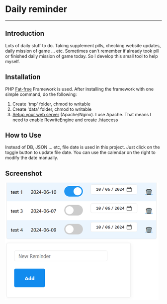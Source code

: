 # Daily reminder

---

## Introduction

Lots of daily stuff to do. Taking supplement pills, checking website updates, daily mission of game ... etc.
Sometimes can't remember if already took pill or finished daily mission of game today. So I develop this small tool to help myself.

## Installation

PHP [Fat-free](https://fatfreeframework.com) Framework is used. After installing the framework with one simple command, do the following:
1. Create 'tmp' folder, chmod to writable
2. Create 'data' folder, chmod to writable
3. [Setup your web server](https://fatfreeframework.com/3.8/routing-engine#DynamicWebSites) (Apache/Nginx). I use Apache. That means I need to enable RewriteEngine and create .htaccess

## How to Use

Instead of DB, JSON ... etc, file date is used in this project.
Just click on the toggle button to update file date.
You can use the calendar on the right to modify the date manually.

## Screenshot

![Screenshot](Screenshot.png)
